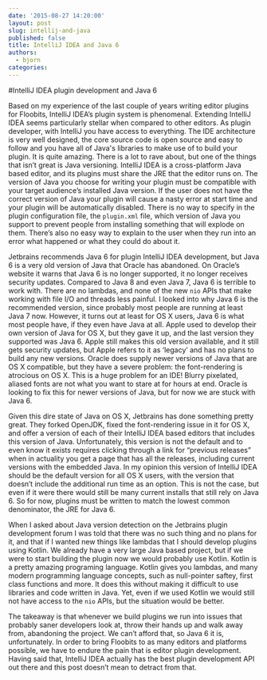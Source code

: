 ```yaml
---
date: '2015-08-27 14:20:00'
layout: post
slug: intellij-and-java
published: false
title: IntelliJ IDEA and Java 6
authors:
  - bjorn
categories:
---
```


#IntelliJ IDEA plugin development and Java 6

Based on my experience of the last couple of years writing editor plugins for Floobits, IntelliJ IDEA’s plugin system is phenomenal. Extending IntelliJ IDEA seems particularly stellar when compared to other editors. As plugin developer, with IntelliJ you have access to everything. The IDE architecture is very well designed, the core source code is open source and easy to follow and you have all of Java's libraries to make use of to build your plugin. It is quite amazing. There is a lot to rave about, but one of the things that isn’t great is Java versioning. IntelliJ IDEA is a cross-platform Java based editor, and its plugins must share the JRE that the editor runs on. The version of Java you choose for writing your plugin must be compatible with your target audience’s installed Java version. If the user does not have the correct version of Java your plugin will cause a nasty error at start time and your plugin will be automatically disabled. There is no way to specify in the plugin configuration file, the `plugin.xml` file, which version of Java you support to prevent people from installing something that will explode on them. There’s also no easy way to explain to the user when they run into an error what happened or what they could do about it.

Jetbrains recommends Java 6 for plugin IntelliJ IDEA development, but Java 6 is a very old version of Java that Oracle has abandoned. On Oracle’s website it warns that Java 6 is no longer supported, it no longer receives security updates. Compared to Java 8 and even Java 7, Java 6 is terrible to work with. There are no lambdas, and none of the new `nio` APIs that make working with file I/O and threads less painful. I looked into why Java 6 is the recommended version, since probably most people are running at least Java 7 now. However, it turns out at least for OS X users, Java 6 is what most people have, if they even have Java at all. Apple used to develop their own version of Java for OS X, but they gave it up, and the last version they supported was Java 6. Apple still makes this old version available, and it still gets security updates, but Apple refers to it as ‘legacy’ and has no plans to build any new versions. Oracle does supply newer versions of Java that are OS X compatible, but they have a severe problem: the font-rendering is atrocious on OS X. This is a huge problem for an IDE! Blurry pixelated, aliased fonts are not what you want to stare at for hours at end. Oracle is looking to fix this for newer versions of Java, but for now we are stuck with Java 6.

Given this dire state of Java on OS X, Jetbrains has done something pretty great. They forked OpenJDK, fixed the font-rendering issue in it for OS X, and offer a version of each of their IntelliJ IDEA based editors that includes this version of Java. Unfortunately, this version is not the default and to even know it exists requires clicking through a link for “previous releases” when in actuality you get a page that has all the releases, including current versions with the embedded Java. In my opinion this version of IntelliJ IDEA should be the default version for all OS X users, with the version that doesn’t include the additional run time as an option. This is not the case, but even if it were there would still be many current installs that still rely on Java 6. So for now, plugins must be written to match the lowest common denominator, the JRE for Java 6.

When I asked about Java version detection on the Jetbrains plugin development forum I was told that there was no such thing and no plans for it, and that if I wanted new things like lambdas that I should develop plugins using Kotlin. We already have a very large Java based project, but if we were to start building the plugin now we would probably use Kotlin. Kotlin is a pretty amazing programing language. Kotlin gives you lambdas, and many modern programming language concepts, such as null-pointer saftey, first class functions and more. It does this without making it difficult to use libraries and code written in Java. Yet, even if we used Kotlin we would still not have access to the `nio` APIs, but the situation would be better.

The takeaway is that whenever we build plugins we run into issues that probably saner developers look at, throw their hands up and walk away from, abandoning the project. We can’t afford that, so Java 6 it is, unfortunately. In order to bring Floobits to as many editors and platforms possible, we have to endure the pain that is editor plugin development. Having said that, IntelliJ IDEA actually has the best plugin development API out there and this post doesn’t mean to detract from that.
